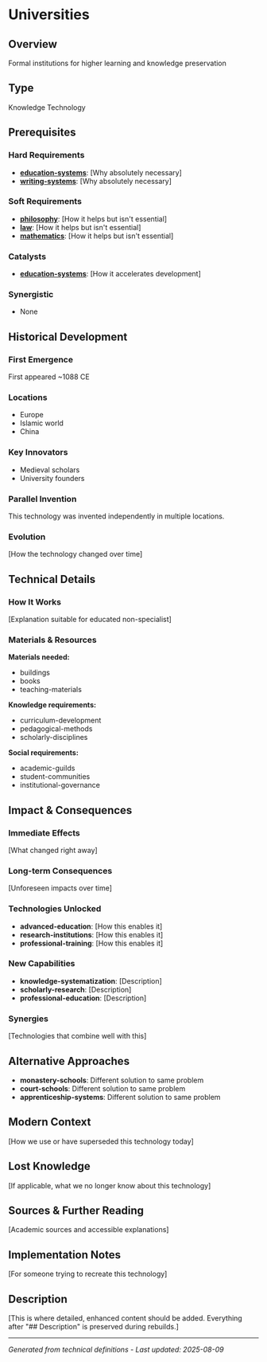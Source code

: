 # Universities

## Overview
Formal institutions for higher learning and knowledge preservation

## Type
Knowledge Technology

## Prerequisites

### Hard Requirements
- **[education-systems](../education-systems/README.md)**: [Why absolutely necessary]
- **[writing-systems](../writing-systems/README.md)**: [Why absolutely necessary]

### Soft Requirements
- **[philosophy](../philosophy/README.md)**: [How it helps but isn't essential]
- **[law](../law/README.md)**: [How it helps but isn't essential]
- **[mathematics](../mathematics/README.md)**: [How it helps but isn't essential]

### Catalysts
- **[education-systems](../education-systems/README.md)**: [How it accelerates development]

### Synergistic
- None

## Historical Development

### First Emergence
First appeared ~1088 CE

### Locations
- Europe
- Islamic world
- China

### Key Innovators
- Medieval scholars
- University founders

### Parallel Invention
This technology was invented independently in multiple locations.

### Evolution
[How the technology changed over time]

## Technical Details

### How It Works
[Explanation suitable for educated non-specialist]

### Materials & Resources
**Materials needed:**
- buildings
- books
- teaching-materials


**Knowledge requirements:**
- curriculum-development
- pedagogical-methods
- scholarly-disciplines


**Social requirements:**
- academic-guilds
- student-communities
- institutional-governance

## Impact & Consequences

### Immediate Effects
[What changed right away]

### Long-term Consequences
[Unforeseen impacts over time]

### Technologies Unlocked
- **advanced-education**: [How this enables it]
- **research-institutions**: [How this enables it]
- **professional-training**: [How this enables it]

### New Capabilities
- **knowledge-systematization**: [Description]
- **scholarly-research**: [Description]
- **professional-education**: [Description]

### Synergies
[Technologies that combine well with this]

## Alternative Approaches
- **monastery-schools**: Different solution to same problem
- **court-schools**: Different solution to same problem
- **apprenticeship-systems**: Different solution to same problem

## Modern Context
[How we use or have superseded this technology today]

## Lost Knowledge
[If applicable, what we no longer know about this technology]

## Sources & Further Reading
[Academic sources and accessible explanations]

## Implementation Notes
[For someone trying to recreate this technology]

## Description








[This is where detailed, enhanced content should be added. Everything after "## Description" is preserved during rebuilds.]

---
*Generated from technical definitions - Last updated: 2025-08-09*
